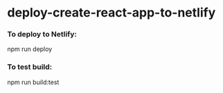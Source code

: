 # deploy-create-react-app-to-netlify

### To deploy to Netlify:

npm run deploy

### To test build:

npm run build:test
